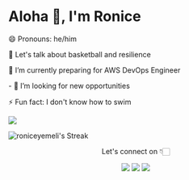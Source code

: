 <h1 align="left">Aloha 👋, I'm Ronice</h1>


<p align='left'>😄 Pronouns: he/him</p>
<p align='left'>💬 Let's talk about basketball and  resilience</p>
<p align='left'> 🔭 I’m currently preparing for AWS DevOps Engineer </p>
<p align='left'> - 👯 I’m looking for new opportunities </p>
<p align='left'>⚡ Fun fact: I don't know how to swim </p>


<img src="https://github-readme-activity-graph.vercel.app/graph?username=roniceyemeli&custom_title=Contributions&hide_border=true&theme=react">


 ![roniceyemeli's Streak](https://github-readme-streak-stats.herokuapp.com/?user=roniceyemeli&theme=vue-dark&hide_border=true)


<p align="center" > Let's connect on 👇🏻 </p>
   
<p align="center">
  <a href="https://www.linkedin.com/in/roniceyemeli/"><img src="https://img.shields.io/badge/LinkedIn-0077B5?style=for-the-badge&logo=linkedin&logoColor=white"></a> 
  <a href="https://twitter.com/roniceyemeli"><img src="https://img.shields.io/badge/Twitter-1DA1F2?style=for-the-badge&logo=twitter&logoColor=white"></a>
  <a href="mailto:roniceyemeli@gmail.com"><img src="https://img.shields.io/badge/mail-EA4335?style=for-the-badge&logo=gmail&logoColor=white"></a>
</p>
